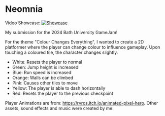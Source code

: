 # Neomnia

Video Showcase:
[![Showcase](https://img.youtube.com/vi/00bCYsJe_Jg/0.jpg)](https://www.youtube.com/watch?v=00bCYsJe_Jg)

My submission for the 2024 Bath University GameJam!

For the theme "Colour Changes Everything", I wanted to create a 2D platformer where the player can change colour to influence gameplay. Upon touching a coloured tile, the character changes slightly.
- White: Resets the player to normal
- Green: Jump height is increased
- Blue: Run speed is increased
- Orange: Walls can be climbed
- Pink: Causes other tiles to move
- Yellow: The player is able to dash horizontally
- Red: Resets the player to the previous checkpoint

Player Animations are from: https://rvros.itch.io/animated-pixel-hero. Other assets, sound effects and music were created by me.


